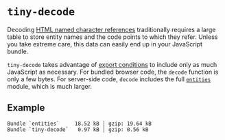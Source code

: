 # `tiny-decode`

Decoding [HTML named character references](https://html.spec.whatwg.org/multipage/named-characters.html#named-character-references) traditionally requires a large table to store entity names and the code points to which they refer. Unless you take extreme care, this data can easily end up in your JavaScript bundle.

`tiny-decode` takes advantage of [export conditions](https://nodejs.org/api/packages.html#exports) to include only as much JavaScript as necessary. For bundled browser code, the `decode` function is only a few bytes. For server-side code, `decode` includes the full [`entities`](https://github.com/fb55/entities) module, which is much larger.

## Example

```
Bundle `entities`     18.52 kB │ gzip: 19.64 kB
Bundle `tiny-decode`   0.97 kB │ gzip: 0.56 kB
```
